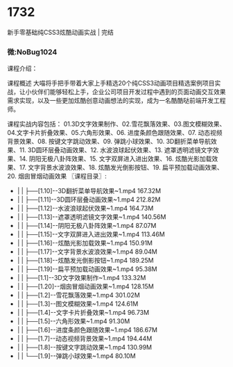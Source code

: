 # 1732
新手零基础纯CSS3炫酷动画实战 | 完结

### 微:NoBug1024 


课程介绍：

课程概述
大喵将手把手带着大家上手精选20个纯CSS3动画项目精选案例项目实战，让小伙伴们能够轻松上手，企业公司项目开发过程中遇到的页面动画交互效果需求实现，以及一些更加炫酷创意动画想法的实现，成为一名酷酷哒前端开发工程师。

课程实战内容包括：
01.3D文字效果制作、02.雪花飘落效果、03.图文模糊效果、04.文字卡片折叠效果、05.六角形效果、06. 进度条颜色跟随效果、07. 动态视频背景效果、08. 按键文字跳动效果、09. 弹跳小球效果、10. 3D翻折菜单导航效果、11. 3D圆环层叠动画效果、12. 水波浪球起伏效果、13. 遮罩透明滤镜文字效果、14. 阴阳无极八卦阵效果、15. 文字双屏进入进出效果、16. 炫酷光影加载效果、17. 文字背景水波浪效果、18. 炫酷发光倒影按钮、19. 扁平预加载动画效果、20. 烟囱冒烟动画效果
〖课程目录〗:


- |   |   ├──[1.10]--3D翻折菜单导航效果~1.mp4  167.32M
- |   |   ├──[1.11]--3D圆环层叠动画效果~1.mp4  212.82M
- |   |   ├──[1.12]--水波浪球起伏效果~1.mp4  164.73M
- |   |   ├──[1.13]--遮罩透明滤镜文字效果~1.mp4  140.56M
- |   |   ├──[1.14]--阴阳无极八卦阵效果~1.mp4  87.07M
- |   |   ├──[1.15]--文字双屏进入进出效果~1.mp4  113.46M
- |   |   ├──[1.16]--炫酷光影加载效果~1.mp4  150.91M
- |   |   ├──[1.17]--文字背景水波浪效果~1.mp4  89.04M
- |   |   ├──[1.18]--炫酷发光倒影按钮~1.mp4  189.25M
- |   |   ├──[1.19]--扁平预加载动画效果~1.mp4  95.38M
- |   |   ├──[1.1]--3D文字效果制作~1.mp4  133.32M
- |   |   ├──[1.20]--烟囱冒烟动画效果~1.mp4  128.15M
- |   |   ├──[1.2]--雪花飘落效果~1.mp4  301.02M
- |   |   ├──[1.3]--图文模糊效果~1.mp4  124.61M
- |   |   ├──[1.4]--文字卡片折叠效果~1.mp4  96.73M
- |   |   ├──[1.5]--六角形效果~1.mp4  91.30M
- |   |   ├──[1.6]--进度条颜色跟随效果~1.mp4  186.67M
- |   |   ├──[1.7]--动态视频背景效果~1.mp4  194.44M
- |   |   ├──[1.8]--按键文字跳动效果~1.mp4  130.99M
- |   |   └──[1.9]--弹跳小球效果~1.mp4  80.10M
